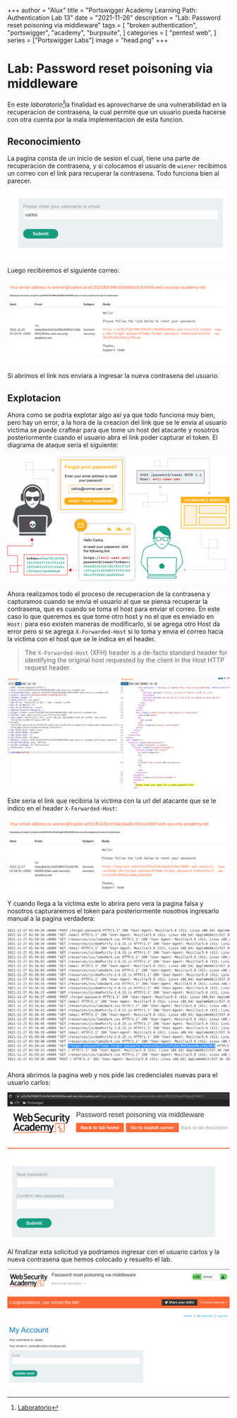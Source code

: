 +++
author = "Alux"
title = "Portswigger Academy Learning Path: Authentication Lab 13"
date = "2021-11-26"
description = "Lab: Password reset poisoning via middleware"
tags = [
    "broken authentication",
    "portswigger",
    "academy",
    "burpsuite",
]
categories = [
    "pentest web",
]
series = ["Portswigger Labs"]
image = "head.png"
+++

# Lab: Password reset poisoning via middleware

En este <cite>laboratorio[^1]</cite>la finalidad es aprovecharse de una vulnerabilidad en la recuperacion de contrasena, la cual permite que un usuario pueda hacerse con otra cuenta por la mala implementacion de esta funcion.

## Reconocimiento

La pagina consta de un inicio de sesion el cual, tiene una parte de recuperacion de contrasena, y si colocamos el usuario de `wiener` recibimos un correo con el link para recuperar la contrasena. Todo funciona bien al parecer.

![Recuperacion ingresando nombre de usuario](form.png)

Luego recibiremos el siguiente correo:

![Correo de recuperacion de contrasena](email.png)

Si abrimos el link nos enviara a ingresar la nueva contrasena del usuario.

## Explotacion

Ahora como se podria explotar algo asi ya que todo funciona muy bien, pero hay un error, a la hora de la creacion del link que se le envia al usuario victima se puede craftear para que tome un host del atacante y nosotros posteriormente cuando el usuario abra el link poder capturar el token. El diagrama de ataque seria el siguiente:

![Diagrama de ataque](ataque.svg)

Ahora realizamos todo el proceso de recuperacion de la contrasena y capturamos cuando se envia el usuario al que se piensa recuperar la contrasena, que es cuando se toma el host para enviar el correo. En este caso lo que queremos es que tome otro host y no el que es enviado en `Host:` para eso existen maneras de modificarlo, si se agrega otro Host da error pero si se agrega `X-Forwarded-Host` si lo toma y envia el correo hacia la victima con el host que se le indica en el header.

> The `X-Forwarded-Host` (XFH) header is a de-facto standard header for identifying the original host requested by the client in the Host HTTP request header.

![Solicitud hacia el servidor](request.png)

Este seria el link que recibiria la victima con la url del atacante que se le indico en el header `X-Forwarded-Host`:

![Correo recibido por la victima](mail.png)

Y cuando llega a la victima este lo abrira pero vera la pagina falsa y nosotros capturaremos el token para posteriormente nosotros ingresarlo manual a la pagina verdadera:

![Captura del token de la victima](log.png)

Ahora abrimos la pagina web y nos pide las credenciales nuevas para el usuario carlos:

![Seteando nuevas credenciales para el usuario carlos](password.png)

Al finalizar esta solicitud ya podriamos ingresar con el usuario carlos y la nueva contrasena que hemos colocado y resuelto el lab.

![Laboratorio resuelto](resuelto.png)


[^1]: [Laboratorio](https://portswigger.net/web-security/authentication/other-mechanisms/lab-password-reset-poisoning-via-middleware)